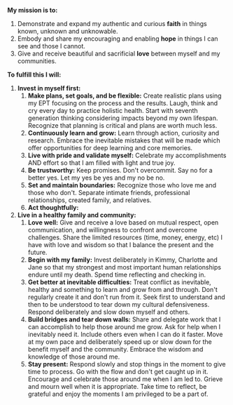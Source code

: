 **My mission is to:**
1. Demonstrate and expand my authentic and curious **faith** in things known, unknown and unknowable.
2. Embody and share my encouraging and enabling **hope** in things I can see and those I cannot.
3. Give and receive beautiful and sacrificial **love** between myself and my communities.

**To fulfill this I will:**

1. **Invest in myself first:**
	1. **Make plans, set goals, and be flexible:** Create realistic plans using my EPT focusing on the process and the results. Laugh, think and cry every day to practice holistic health. Start with seventh generation thinking considering impacts beyond my own lifespan. Recognize that planning is critical and plans are worth much less.
	2. **Continuously learn and grow:** Learn through action, curiosity and research.  Embrace the inevitable mistakes that will be made which offer opportunities for deep learning and core memories.
	3. **Live with pride and validate myself:** Celebrate my accomplishments AND effort so that I am filled with light and true joy.
	4. **Be trustworthy:** Keep promises. Don't overcommit. Say no for a better yes. Let my yes be yes and my no be no.
	5. **Set and maintain boundaries:** Recognize those who love me and those who don't.  Separate intimate friends, professional relationships, created family, and relatives.
	6. **Act thoughtfully:** 
2. **Live in a healthy family and community:**
	1. **Love well:** Give and receive a love based on mutual respect, open communication, and willingness to confront and overcome challenges. Share the limited resources (time, money, energy, etc) I have with love and wisdom so that I balance the present and the future.
	2. **Begin with my family:** Invest deliberately in Kimmy, Charlotte and Jane so that my strongest and most important human relationships endure until my death. Spend time reflecting and checking in.
	3. **Get better at inevitable difficulties:** Treat conflict as inevitable, healthy and something to learn and grow from and through. Don't regularly create it and don't run from it. Seek first to understand and then to be understood to tear down my cultural defensiveness. Respond deliberately and slow down myself and others.
	4. **Build bridges and tear down walls:** Share and delegate work that I can accomplish to help those around me grow. Ask for help when I inevitably need it. Include others even when I can do it faster. Move at my own pace and deliberately speed up or slow down for the benefit myself and the community. Embrace the wisdom and knowledge of those around me.
	5. **Stay present:** Respond slowly and stop things in the moment to give time to process. Go with the flow and don't get caught up in it. Encourage and celebrate those around me when I am led to. Grieve and mourn well when it is appropriate. Take time to reflect, be grateful and enjoy the moments I am privileged to be a part of.
